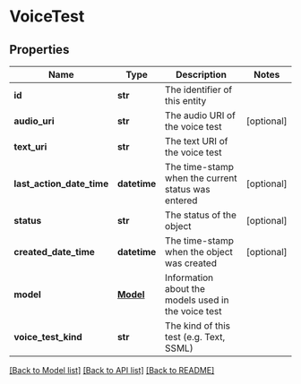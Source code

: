 # VoiceTest

## Properties
Name | Type | Description | Notes
------------ | ------------- | ------------- | -------------
**id** | **str** | The identifier of this entity | 
**audio_uri** | **str** | The audio URI of the voice test | [optional] 
**text_uri** | **str** | The text URI of the voice test | 
**last_action_date_time** | **datetime** | The time-stamp when the current status was entered | [optional] 
**status** | **str** | The status of the object | [optional] 
**created_date_time** | **datetime** | The time-stamp when the object was created | [optional] 
**model** | [**Model**](Model.md) | Information about the models used in the voice test | 
**voice_test_kind** | **str** | The kind of this test (e.g. Text, SSML) | 

[[Back to Model list]](../README.md#documentation-for-models) [[Back to API list]](../README.md#documentation-for-api-endpoints) [[Back to README]](../README.md)


